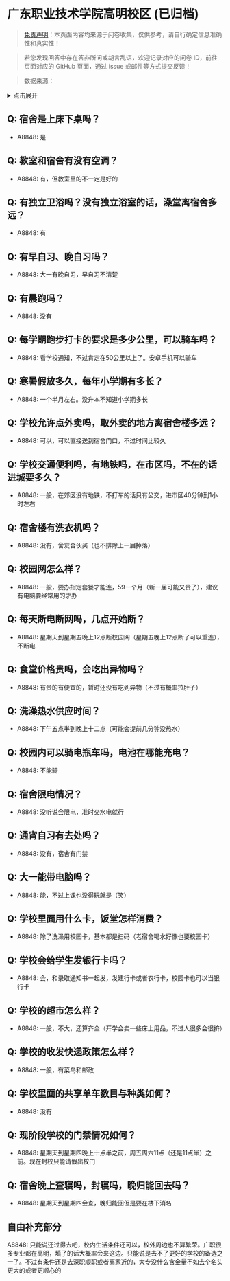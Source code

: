 # 广东职业技术学院高明校区 (已归档)

> [免责声明](https://colleges.chat/#_3)：本页面内容均来源于问卷收集，仅供参考，请自行确定信息准确性和真实性！

> 若您发现回答中存在答非所问或胡言乱语，欢迎记录对应的问卷 ID，前往页面对应的 GitHub 页面，通过 issue 或邮件等方式提交反馈！

> 数据来源：

<details><summary>点击展开</summary>
<ul>
<li>A8848: 匿名 (2022 年 06 月)</li>
</ul>
</details>

## Q: 宿舍是上床下桌吗？

- A8848: 是

## Q: 教室和宿舍有没有空调？

- A8848: 有，但教室里的不一定是好的

## Q: 有独立卫浴吗？没有独立浴室的话，澡堂离宿舍多远？

- A8848: 有

## Q: 有早自习、晚自习吗？

- A8848: 大一有晚自习，早自习不清楚

## Q: 有晨跑吗？

- A8848: 没有

## Q: 每学期跑步打卡的要求是多少公里，可以骑车吗？

- A8848: 看学校通知，不过肯定在50公里以上了。安卓手机可以骑车

## Q: 寒暑假放多久，每年小学期有多长？

- A8848: 一个半月左右。没升本不知道小学期多长

## Q: 学校允许点外卖吗，取外卖的地方离宿舍楼多远？

- A8848: 可以，可以直接送到宿舍门口，不过时间比较久

## Q: 学校交通便利吗，有地铁吗，在市区吗，不在的话进城要多久？

- A8848: 一般，在郊区没有地铁，不打车的话只有公交，进市区40分钟到1小时左右

## Q: 宿舍楼有洗衣机吗？

- A8848: 没有，舍友合伙买（也不排除上一届掉落）

## Q: 校园网怎么样？

- A8848: 一般，要办指定套餐才能连，59一个月（新一届可能又贵了），建议有电脑要经常用的才办

## Q: 每天断电断网吗，几点开始断？

- A8848: 星期天到星期五晚上12点断校园网（星期五晚上12点断了可以重连），不断电

## Q: 食堂价格贵吗，会吃出异物吗？

- A8848: 有贵的有便宜的，暂时还没有吃到异物（不过有概率拉肚子）

## Q: 洗澡热水供应时间？

- A8848: 下午五点半到晚上十二点（可能会提前几分钟没热水）

## Q: 校园内可以骑电瓶车吗，电池在哪能充电？

- A8848: 不能骑

## Q: 宿舍限电情况？

- A8848: 没听说会限电，准时交水电就行

## Q: 通宵自习有去处吗？

- A8848: 没有，宿舍有门禁

## Q: 大一能带电脑吗？

- A8848: 能，不过上课也没得玩就是（笑）

## Q: 学校里面用什么卡，饭堂怎样消费？

- A8848: 除了洗澡用校园卡，基本都是扫码（老宿舍喝水好像也要校园卡）

## Q: 学校会给学生发银行卡吗？

- A8848: 会，和录取通知书一起发，发建行卡或者农行卡，校园卡也可以当银行卡

## Q: 学校的超市怎么样？

- A8848: 一般，不大，还算齐全（开学会卖一些床上用品，不过人很多会很挤）

## Q: 学校的收发快递政策怎么样？

- A8848: 一般，有菜鸟和邮政

## Q: 学校里面的共享单车数目与种类如何？

- A8848: 没有

## Q: 现阶段学校的门禁情况如何？

- A8848: 星期天到星期四晚上十点半之前，周五周六11点（还是11点半）之前。现在封校只能请假出校门

## Q: 宿舍晚上查寝吗，封寝吗，晚归能回去吗？

- A8848: 星期天到星期四会查，晚归能回但是要在楼下消名

## 自由补充部分

A8848: 只能说还过得去吧，校内生活条件还可以，校外周边也不算繁荣。广职很多专业都在高明，填了的话大概率会来这边。只能说是去不了更好的学校的备选之一了。不过有条件还是去深职顺职或者离家近的，大专没什么含金量不如去个名头更大的或者更顺心的